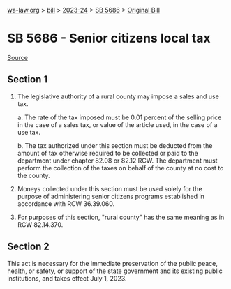 [wa-law.org](/) > [bill](/bill/) > [2023-24](/bill/2023-24/) > [SB 5686](/bill/2023-24/sb/5686/) > [Original Bill](/bill/2023-24/sb/5686/1/)

# SB 5686 - Senior citizens local tax

[Source](http://lawfilesext.leg.wa.gov/biennium/2023-24/Pdf/Bills/Senate%20Bills/5686.pdf)

## Section 1
1. The legislative authority of a rural county may impose a sales and use tax.

    a. The rate of the tax imposed must be 0.01 percent of the selling price in the case of a sales tax, or value of the article used, in the case of a use tax.

    b. The tax authorized under this section must be deducted from the amount of tax otherwise required to be collected or paid to the department under chapter 82.08 or 82.12 RCW. The department must perform the collection of the taxes on behalf of the county at no cost to the county.

2. Moneys collected under this section must be used solely for the purpose of administering senior citizens programs established in accordance with RCW 36.39.060.

3. For purposes of this section, "rural county" has the same meaning as in RCW 82.14.370.

## Section 2
This act is necessary for the immediate preservation of the public peace, health, or safety, or support of the state government and its existing public institutions, and takes effect July 1, 2023.
